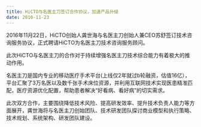 ```yaml
---
title: HiCTO与名医主刀签订合作协议，加速产品升级
date: 2016-11-23
---
```


2016年11月22日，HiCTO创始人龚世海与名医主刀创始人兼CEO苏舒签订技术咨询服务协议，正式聘请HiCTO为名医主刀技术咨询服务顾问。

此次HiCTO与名医主刀的合作对于持续增强名医主刀技术综合能力有着极大的推动作用。

名医主刀是国内专业的移动医疗手术平台(上线仅2年就过b轮融资，估值16亿），平台汇聚了3万名医以及数千张手术床位资源，并利用互联网技术实现医患精准匹配，医疗资源优化配置，帮助患者解决“好看病、看好病”的切实需求。

此次双方合作，主要围绕降低技术风险、提高研发效率、提升技术负责人能力等方面展开，龚世海将与名医主刀创始团队、技术研发团队探讨商业模型和执行策略、技术规划、系统架构、研发团队建设。
